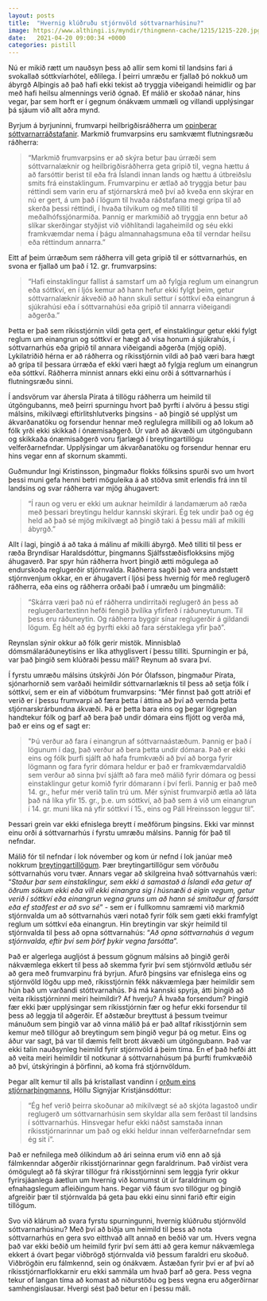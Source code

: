 ```yaml
---
layout: posts
title:  "Hvernig klúðruðu stjórnvöld sóttvarnarhúsinu?"
image: https://www.althingi.is/myndir/thingmenn-cache/1215/1215-220.jpg
date:   2021-04-20 09:00:34 +0000
categories: pistill
---
```

Nú er mikið rætt um nauðsyn þess að allir sem komi til landsins fari á svokallað sóttkvíarhótel, eðlilega. Í þeirri umræðu er fjallað þó nokkuð um ábyrgð Alþingis að það hafi ekki tekist að tryggja viðeigandi heimidlir og þar með hafi heilsu almennings verið ógnað. Ef málið er skoðað nánar, hins vegar, þar sem horft er í gegnum ónákvæm ummæli og villandi upplýsingar þá sjáum við allt aðra mynd.

Byrjum á byrjuninni, frumvarpi heilbrigðisráðherra um [opinberar sóttvarnarráðstafanir](https://www.althingi.is/altext/151/s/0385.html). Markmið frumvarpsins eru samkvæmt flutningsræðu ráðherra: 

> “Markmið frumvarpsins er að skýra betur þau úrræði sem sóttvarnalæknir og heilbrigðisráðherra geta gripið til, vegna hættu á að farsóttir berist til eða frá Íslandi innan lands og hættu á útbreiðslu smits frá einstaklingum. Frumvarpinu er ætlað að tryggja betur þau réttindi sem varin eru af stjórnarskrá með því að kveða enn skýrar en nú er gert, á um það í lögum til hvaða ráðstafana megi grípa til að skerða þessi réttindi, í hvaða tilvikum og með tilliti til meðalhófssjónarmiða. Þannig er markmiðið að tryggja enn betur að slíkar skerðingar styðjist við viðhlítandi lagaheimild og séu ekki framkvæmdar nema í þágu almannahagsmuna eða til verndar heilsu eða réttindum annarra.”

Eitt af þeim úrræðum sem ráðherra vill geta gripið til er sóttvarnarhús, en svona er fjallað um það í 12. gr. frumvarpsins: 

> “Hafi einstaklingur fallist á samstarf um að fylgja reglum um einangrun eða sóttkví, en í ljós kemur að hann hefur ekki fylgt þeim, getur sóttvarnalæknir ákveðið að hann skuli settur í sóttkví eða einangrun á sjúkrahúsi eða í sóttvarnahúsi eða gripið til annarra viðeigandi aðgerða.”

Þetta er það sem ríkisstjórnin vildi geta gert, ef einstaklingur getur ekki fylgt reglum um einangrun og sóttkví er hægt að vísa honum á sjúkrahús, í sóttvarnarhús eða gripið til annara viðeigandi aðgerða (mjög opið). Lykilatriðið hérna er að ráðherra og ríkisstjórnin vildi að það væri bara hægt að grípa til þessara úrræða ef ekki væri hægt að fylgja reglum um einangrun eða sóttkví. Ráðherra minnist annars ekki einu orði á sóttvarnarhús í flutningsræðu sinni. 

Í andsvörum var áhersla Pírata á tillögu ráðherra um heimild til útgöngubanns, með þeirri spurningu hvort það þyrfti í alvöru á þessu stigi málsins, mikilvægi eftirlitshlutverks þingsins - að þingið sé upplýst um ákvarðanatöku og forsendur hennar með reglulegra millibili og að lokum að fólk yrði ekki skikkað í ónæmisaðgerð. Úr varð að ákvæði um útgöngubann og skikkaða ónæmisaðgerð voru fjarlægð í breytingartillögu velferðarnefndar. Upplýsingar um ákvarðanatöku og forsendur hennar eru hins vegar enn af skornum skammti. 

Guðmundur Ingi Kristinsson, þingmaður flokks fólksins spurði svo um hvort þessi muni gefa henni betri möguleika á að stöðva smit erlendis frá inn til landsins og svar ráðherra var mjög áhugavert: 

> “Í raun og veru er ekki um auknar heimildir á landamærum að ræða með þessari breytingu heldur kannski skýrari. Ég tek undir það og ég held að það sé mjög mikilvægt að þingið taki á þessu máli af mikilli ábyrgð.”

Allt í lagi, þingið á að taka á málinu af mikilli ábyrgð. Með tilliti til þess er ræða Bryndísar Haraldsdóttur, þingmanns Sjálfsstæðisflokksins mjög áhugaverð. Þar spyr hún ráðherra hvort þingið ætti mögulega að endurskoða reglugerðir stjórnvalda. Ráðherra sagði það vera andstætt stjórnvenjum okkar, en er áhugavert í ljósi þess hvernig fór með reglugerð ráðherra, eða eins og ráðherra orðaði það í umræðu um þingmálið: 

> “Skárra væri það nú ef ráðherra undirritaði reglugerð án þess að reglugerðartextinn hefði fengið þvílíka yfirferð í ráðuneytunum. Til þess eru ráðuneytin. Og ráðherra byggir sínar reglugerðir á gildandi lögum. Ég hélt að ég þyrfti ekki að fara sérstaklega yfir það”. 

Reynslan sýnir okkur að fólk gerir mistök. Minnisblað dómsmálaráðuneytisins er líka athyglisvert í þessu tilliti. Spurningin er þá, var það þingið sem klúðraði þessu máli? Reynum að svara því.

Í fyrstu umræðu málsins útskýrði Jón Þór Ólafsson, þingmaður Pírata, sjónarhornið sem varðaði heimildir sóttvarnarlæknis til þess að setja fólk í sóttkví, sem er ein af viðbótum frumvarpsins: “Mér finnst það gott atriði ef verið er í þessu frumvarpi að færa þetta í áttina að því að vernda þetta stjórnarskrárbundna ákvæði. Þá er þetta bara eins og þegar lögreglan handtekur fólk og þarf að bera það undir dómara eins fljótt og verða má, það er eins og ef sagt er: 

> "Þú verður að fara í einangrun af sóttvarnaástæðum. Þannig er það í lögunum í dag, það verður að bera þetta undir dómara. Það er ekki eins og fólk þurfi sjálft að hafa frumkvæði að því að borga fyrir lögmann og fara fyrir dómara heldur er það er framkvæmdarvaldið sem verður að sinna því sjálft að fara með málið fyrir dómara og þessi einstaklingur getur komið fyrir dómarann í því ferli. Þannig er það með 14. gr., hefur mér verið talin trú um. Mér sýnist frumvarpið ætla að láta það ná líka yfir 15. gr., þ.e. um sóttkví, að það sem á við um einangrun í 14. gr. muni líka ná yfir sóttkví í 15., eins og Páll Hreinsson leggur til”. 

Þessari grein var ekki efnislega breytt í meðförum þingsins. Ekki var minnst einu orði á sóttvarnarhús í fyrstu umræðu málsins. Þannig fór það til nefndar.

Málið fór til nefndar í lok nóvember og kom úr nefnd í lok janúar með nokkrum [breytingartillögum](https://www.althingi.is/altext/151/s/0807.html). Þær breytingartillögur sem vörðuðu sóttvarnahús voru tvær. Annars vegar að skilgreina hvað sóttvarnahús væri: “_Staður þar sem einstaklingur, sem ekki á samastað á Íslandi eða getur af öðrum sökum ekki eða vill ekki einangra sig í húsnæði á eigin vegum, getur verið í sóttkví eða einangrun vegna gruns um að hann sé smitaður af farsótt eða ef staðfest er að svo sé_” - sem er í fullkomnu samræmi við markmið stjórnvalda um að sóttvarnahús væri notað fyrir fólk sem gæti ekki framfylgt reglum um sóttkví eða einangrun. Hin breytingin var skýr heimild til stjórnvalda til þess að opna sóttvarnahús: “_Að opna sóttvarnahús á vegum stjórnvalda, eftir því sem þörf þykir vegna farsótta_”. 

Það er algerlega augljóst á þessum gögnum málsins að þingið gerði nákvæmlega ekkert til þess að skemma fyrir því sem stjórnvöld ætluðu sér að gera með frumvarpinu frá byrjun. Afurð þingsins var efnislega eins og stjórnvöld lögðu upp með, ríkisstjórnin fékk nákvæmlega þær heimildir sem hún bað um varðandi stóttvarnahús. Þá má kannski spyrja, átti þingið að veita ríkisstjórninni meiri heimildir? Af hverju? Á hvaða forsendum? Þingið fær ekki þær upplýsingar sem ríkisstjórnin fær og hefur ekki forsendur til þess að leggja til aðgerðir. Ef aðstæður breyttust á þessum tveimur mánuðum sem þingið var að vinna málið þá er það alltaf ríkisstjórnin sem kemur með tillögur að breytingum sem þingið vegur þá og metur. Eins og áður var sagt, þá var til dæmis fellt brott ákvæði um útgöngubann. Það var ekki talin nauðsynleg heimild fyrir stjórnvöld á þeim tíma. En ef það hefði átt að veita meiri heimildir til notkunar á sóttvarnahúsum þá þurfti frumkvæðið að því, útskýringin á þörfinni, að koma frá stjórnvöldum.

Þegar allt kemur til alls þá kristallast vandinn í [orðum eins stjórnarþingmanns](https://www.facebook.com/halla.s.kristjansdottir/posts/10157500167171511), Höllu Signýjar Kristjánsdóttur: 

> “Ég hef verið þeirra skoðunar að mikilvægt sé að skjóta lagastoð undir reglugerð um sóttvarnarhúsin sem skyldar alla sem ferðast til landsins í sóttvarnarhús. Hinsvegar hefur ekki náðst samstaða innan ríkisstjórnarinnar um það og ekki heldur innan velferðarnefndar sem ég sit í”. 

Það er nefnilega með ólíkindum að ári seinna erum við enn að sjá fálmkenndar aðgerðir ríkisstjórnarinnar gegn faraldrinum. Það virðist vera ómögulegt að fá skýrar tillögur frá ríkisstjórninni sem leggja fyrir okkur fyrirsjáanlega áætlun um hvernig við komumst út úr faraldrinum og efnahagslegum afleiðingum hans. Þegar við fáum svo tillögur og þingið afgreiðir þær til stjórnvalda þá geta þau ekki einu sinni farið eftir eigin tillögum. 

Svo við klárum að svara fyrstu spurningunni, hvernig klúðruðu stjórnvöld sóttvarnarhúsinu? Með því að biðja um heimild til þess að nota sóttvarnarhús en gera svo eitthvað allt annað en beðið var um. Hvers vegna það var ekki beðið um heimild fyrir því sem átti að gera kemur nákvæmlega ekkert á óvart þegar viðbrögð stjórnvalda við þessum faraldri eru skoðuð. Viðbrögðin eru fálmkennd, sein og ónákvæm. Ástæðan fyrir því er af því að ríkisstjórnarflokkarnir eru ekki sammála um hvað þarf að gera. Þess vegna tekur of langan tíma að komast að niðurstöðu og þess vegna eru aðgerðirnar samhengislausar. Hvergi sést það betur en í þessu máli.